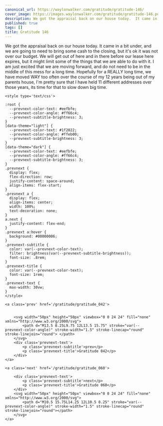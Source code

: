 ```yaml
---
canonical_url: https://waylonwalker.com/gratitude/gratitude-146/
cover_image: https://images.waylonwalker.com/gratitude/gratitude-146.png
description: We got the appraisal back on our house today.  It came in a bit under,
published: true
tags: []
title: Gratitude 146
---
```


We got the appraisal back on our house today.  It came in a bit under, and we are going to need to bring some cash to the closing, but it's ok it was not over our budget.  We will get out of here and in there before our lease here expires, but it might limit some of the things that we are able to do with it.  I am just excited that we are moving forward, and do not need to be in the middle of this mess for a long time. Hopefully for a REALLY long time, we have moved WAY too often over the course of my 12 years being out of my parents house, I'm pretty sure that I have held 11 different addresses over those years, its time for that to slow down big time.
<div class='prevnext'>

    <style type='text/css'>

    :root {
      --prevnext-color-text: #eefbfe;
      --prevnext-color-angle: #ff66c4;
      --prevnext-subtitle-brightness: 3;
    }
    [data-theme="light"] {
      --prevnext-color-text: #1f2022;
      --prevnext-color-angle: #ffeb00;
      --prevnext-subtitle-brightness: 3;
    }
    [data-theme="dark"] {
      --prevnext-color-text: #eefbfe;
      --prevnext-color-angle: #ff66c4;
      --prevnext-subtitle-brightness: 3;
    }
    .prevnext {
      display: flex;
      flex-direction: row;
      justify-content: space-around;
      align-items: flex-start;
    }
    .prevnext a {
      display: flex;
      align-items: center;
      width: 100%;
      text-decoration: none;
    }
    a.next {
      justify-content: flex-end;
    }
    .prevnext a:hover {
      background: #00000006;
    }
    .prevnext-subtitle {
      color: var(--prevnext-color-text);
      filter: brightness(var(--prevnext-subtitle-brightness));
      font-size: .8rem;
    }
    .prevnext-title {
      color: var(--prevnext-color-text);
      font-size: 1rem;
    }
    .prevnext-text {
      max-width: 30vw;
    }
    </style>
    
    <a class='prev' href='/gratitude/gratitude_042'>
    

        <svg width="50px" height="50px" viewbox="0 0 24 24" fill="none" xmlns="http://www.w3.org/2000/svg">
            <path d="M13.5 8.25L9.75 12L13.5 15.75" stroke="var(--prevnext-color-angle)" stroke-width="1.5" stroke-linecap="round" stroke-linejoin="round"> </path>
        </svg>
        <div class='prevnext-text'>
            <p class='prevnext-subtitle'>prev</p>
            <p class='prevnext-title'>Gratitude 042</p>
        </div>
    </a>
    
    <a class='next' href='/gratitude/gratitude_060'>
    
        <div class='prevnext-text'>
            <p class='prevnext-subtitle'>next</p>
            <p class='prevnext-title'>Gratitude 060</p>
        </div>
        <svg width="50px" height="50px" viewbox="0 0 24 24" fill="none" xmlns="http://www.w3.org/2000/svg">
            <path d="M10.5 15.75L14.25 12L10.5 8.25" stroke="var(--prevnext-color-angle)" stroke-width="1.5" stroke-linecap="round" stroke-linejoin="round"></path>
        </svg>
    </a>
  </div>